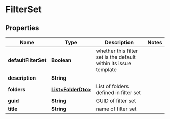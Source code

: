 
# FilterSet

## Properties
Name | Type | Description | Notes
------------ | ------------- | ------------- | -------------
**defaultFilterSet** | **Boolean** | whether this filter set is the default within its issue template | 
**description** | **String** |  | 
**folders** | [**List&lt;FolderDto&gt;**](FolderDto.md) | List of folders defined in filter set | 
**guid** | **String** | GUID of filter set | 
**title** | **String** | name of filter set | 



